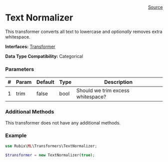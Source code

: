 <p><span style="float:right;"><a href="https://github.com/RubixML/RubixML/blob/master/src/Transformers/TextNormalizer.php">Source</a></span></p>

# Text Normalizer
This transformer converts all text to lowercase and *optionally* removes extra whitespace.

**Interfaces:** [Transformer](#transformers)

**Data Type Compatibility:** Categorical

### Parameters
| # | Param | Default | Type | Description |
|---|---|---|---|---|
| 1 | trim | false | bool | Should we trim excess whitespace? |

### Additional Methods
This transformer does not have any additional methods.

### Example
```php
use Rubix\ML\Transformers\TextNormalizer;

$transformer = new TextNormalizer(true);
```
